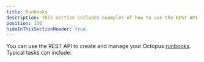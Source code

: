 ```yaml
---
title: Runbooks
description: This section includes examples of how to use the REST API to create and manage runbooks in Octopus.
position: 130
hideInThisSectionHeader: true
---
```

You can use the REST API to create and manage your Octopus [runbooks](/docs/runbooks/index.md). Typical tasks can include:
